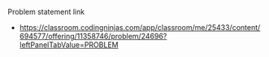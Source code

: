 Problem statement link

- https://classroom.codingninjas.com/app/classroom/me/25433/content/694577/offering/11358746/problem/24696?leftPanelTabValue=PROBLEM
